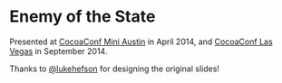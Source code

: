 # Enemy of the State

Presented at [CocoaConf Mini Austin](http://cocoaconf.com/austin-2014/sessions/enemy-of-state) in April 2014, and [CocoaConf Las Vegas](http://cocoaconf.com/lasvegas-2014/sessions/enemy-of-state) in September 2014.

Thanks to [@lukehefson](https://github.com/lukehefson) for designing the original slides!
